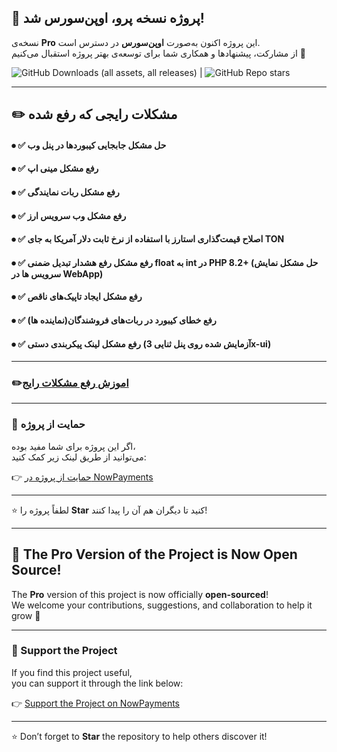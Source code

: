 ## 🎉 پروژه نسخه پرو، اوپن‌سورس شد!
نسخه‌ی **Pro** این پروژه اکنون به‌صورت **اوپن‌سورس** در دسترس است.  
از مشارکت، پیشنهادها و همکاری شما برای توسعه‌ی بهتر پروژه استقبال می‌کنیم 🤝

![GitHub Downloads (all assets, all releases)](https://img.shields.io/github/downloads/ExploitNet/mirza_pro/total?style=flat) | ![GitHub Repo stars](https://img.shields.io/github/stars/ExploitNet/mirza_pro?style=flat&label=Stars%20%E2%AD%90)

---

## ✏️ مشکلات رایجی که رفع شده

#### ⦁ ✅ حل مشکل جابجایی کیبوردها در پنل وب
#### ⦁ ✅ رفع مشکل مینی اپ
#### ⦁ ✅ رفع مشکل ربات نمایندگی
#### ⦁ ✅ رفع مشکل وب سرویس ارز
#### ⦁ ✅ اصلاح قیمت‌گذاری استارز با استفاده از نرخ ثابت دلار آمریکا به جای TON
#### ⦁ ✅ رفع مشکل رفع هشدار تبدیل ضمنی float به int در PHP 8.2+ (حل مشکل نمایش سرویس ها در WebApp)
#### ⦁ ✅ رفع مشکل ایجاد تاپیک‌های ناقص
#### ⦁ ✅ رفع خطای کیبورد در ربات‌های فروشندگان(نماینده ها)
#### ⦁ ✅ رفع مشکل لینک پیکربندی دستی (آزمایش شده روی پنل ثنایی 3x-ui)

---
### ✏️[اموزش رفع مشکلات رایج](https://github.com/ExploitNet/mirza_pro/blob/main/README2.md)
---

### 💖 حمایت از پروژه
اگر این پروژه برای شما مفید بوده،  
می‌توانید از طریق لینک زیر کمک کنید:

👉 [حمایت از پروژه در NowPayments](https://nowpayments.io/donation/permiumbotmirza)

---

⭐ لطفاً پروژه را **Star** کنید تا دیگران هم آن را پیدا کنند!

---

## 🎉 The Pro Version of the Project is Now Open Source!
The **Pro** version of this project is now officially **open-sourced**!  
We welcome your contributions, suggestions, and collaboration to help it grow 🤝

---

### 💖 Support the Project
If you find this project useful,  
you can support it through the link below:

👉 [Support the Project on NowPayments](https://nowpayments.io/donation/permiumbotmirza)

---

⭐ Don’t forget to **Star** the repository to help others discover it!
